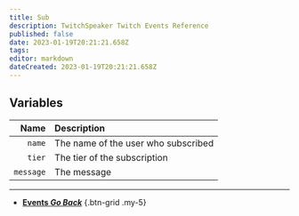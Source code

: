 ```yaml
---
title: Sub
description: TwitchSpeaker Twitch Events Reference
published: false
date: 2023-01-19T20:21:21.658Z
tags: 
editor: markdown
dateCreated: 2023-01-19T20:21:21.658Z
---
```


## Variables
Name | Description
----:|:------------
`name` | The name of the user who subscribed
`tier` | The tier of the subscription
`message` | The message

---

- [<i class="mdi mdi-chevron-left"></i>**Events *Go Back***](/TwitchSpeaker/Events)
{.btn-grid .my-5}